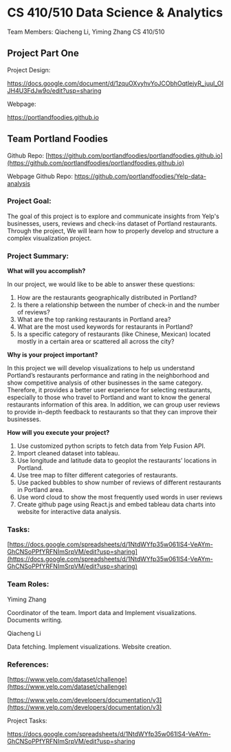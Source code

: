 # CS 410/510 Data Science & Analytics

Team Members: Qiacheng Li, Yiming Zhang
CS 410/510

## Project Part One

Project Design:

https://docs.google.com/document/d/1zquOXvyhvYoJCObhOqtlejyR_juul_OIJH4U3FdJw9o/edit?usp=sharing

Webpage:

https://portlandfoodies.github.io

## Team Portland Foodies

Github Repo: [https://github.com/portlandfoodies/portlandfoodies.github.io](https://github.com/portlandfoodies/portlandfoodies.github.io)

Webpage Github Repo: https://github.com/portlandfoodies/Yelp-data-analysis

### Project Goal:

The goal of this project is to explore and communicate insights from Yelp's businesses, users, reviews and check-ins dataset of Portland restaurants. Through the project, We will learn how to properly develop and structure a complex visualization project.

### Project Summary:

**What will you accomplish?**

In our project, we would like to be able to answer these questions:



1. How are the restaurants geographically distributed in Portland?
2. Is there a relationship between the number of check-in and the number of reviews?
3. What are the top ranking restaurants in Portland area?
4. What are the most used keywords for restaurants in Portland?
5. Is a specific category of restaurants (like Chinese, Mexican) located mostly in a certain area or scattered all across the city?

**Why is your project important?**

In this project we will develop visualizations to help us understand Portland’s restaurants performance and rating in the neighborhood and show competitive analysis of other businesses in the same category. Therefore, it provides a better user experience for selecting restaurants, especially to those who travel to Portland and want to know the general restaurants information  of this area. In addition, we can group user reviews to provide in-depth feedback to restaurants so that they can improve their businesses.

**How will you execute your project?**



1. Use customized python scripts to fetch data from Yelp Fusion API.
2. Import cleaned dataset into tableau.
3. Use longitude and latitude data to geoplot the restaurants’ locations in Portland.
4. Use tree map to filter different categories of restaurants.
5. Use packed bubbles to show number of reviews of different restaurants in Portland area.
6. Use word cloud to show the most frequently used words in user reviews
7. Create github page using React.js and embed tableau data charts into website for interactive data analysis. 

### Tasks:

[https://docs.google.com/spreadsheets/d/1NtdWYfp35w061lS4-VeAYm-GhCNSoPPfYRFNImSrpVM/edit?usp=sharing](https://docs.google.com/spreadsheets/d/1NtdWYfp35w061lS4-VeAYm-GhCNSoPPfYRFNImSrpVM/edit?usp=sharing)

### Team Roles:

Yiming Zhang

Coordinator of the team. Import data and Implement visualizations. Documents writing. 

Qiacheng Li

Data fetching. Implement visualizations. Website creation.

### References:

[https://www.yelp.com/dataset/challenge](https://www.yelp.com/dataset/challenge)

[https://www.yelp.com/developers/documentation/v3](https://www.yelp.com/developers/documentation/v3)



Project Tasks:

https://docs.google.com/spreadsheets/d/1NtdWYfp35w061lS4-VeAYm-GhCNSoPPfYRFNImSrpVM/edit?usp=sharing


